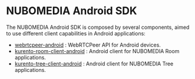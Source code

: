 # NUBOMEDIA Android SDK

The NUBOMEDIA Android SDK is composed by several components, aimed to use different client capabilities in Android applications:

- [webrtcpeer-android](http://doc-webrtcpeer-android.readthedocs.io/) : WebRTCPeer API for Android devices.
- [kurento-room-client-android](http://doc-kurento-room-client-android.readthedocs.io/) : Android client for NUBOMEDIA Room applications.
- [kurento-tree-client-android](http://doc-kurento-tree-client-android.readthedocs.io/) : Android client for NUBOMEDIA Tree applications.
